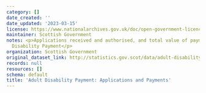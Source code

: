 ```yaml
---
category: []
date_created: ''
date_updated: '2023-03-15'
license: https://www.nationalarchives.gov.uk/doc/open-government-licence/version/3/
maintainer: Scottish Government
notes: <p>Applications received and authorised, and total value of payments for Adult
  Disability Payment</p>
organization: Scottish Government
original_dataset_link: http://statistics.gov.scot/data/adult-disability-payment-applications-and-payments
records: null
resources: []
schema: default
title: 'Adult Disability Payment: Applications and Payments'
---
```

